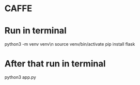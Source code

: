 # CAFFE
# Run in terminal
python3 -m venv venv\n
source venv/bin/activate
pip install flask 
# After that run in terminal
python3 app.py
